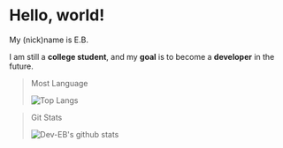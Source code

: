 # Hello, world!

My (nick)name is  E.B.

I am still a **college student**, and my **goal** is to become a **developer** in the future.

> Most Language
>
> ![Top Langs](https://github-readme-stats.vercel.app/api/top-langs/?username=Dev-EB&theme=tokyonight)

> Git Stats
> 
> ![Dev-EB's github stats](https://github-readme-stats.vercel.app/api?username=Dev-EB&theme=tokyonight)

